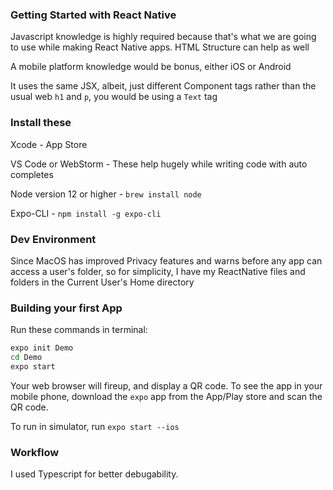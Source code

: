 ### Getting Started with React Native

Javascript knowledge is highly required because that's what we are going to use while making React Native apps. HTML Structure can help as well

A mobile platform knowledge would be bonus, either iOS or Android

It uses the same JSX, albeit, just different Component tags rather than the usual web `h1` and `p`, you would be using a `Text` tag

### Install these

Xcode - App Store

VS Code or WebStorm - These help hugely while writing code with auto completes

Node version 12 or higher - `brew install node`

Expo-CLI - `npm install -g expo-cli`

### Dev Environment

Since MacOS has improved Privacy features and warns before any app can access a user's folder, so for simplicity, I have my ReactNative files and folders in the Current User's Home directory

### Building your first App

Run these commands in terminal:

``` bash
expo init Demo
cd Demo
expo start
```

Your web browser will fireup, and display a QR code. To see the app in your mobile phone, download the `expo` app from the App/Play store and scan the QR code.

To run in simulator, run `expo start --ios`

### Workflow

I used Typescript for better debugability.
